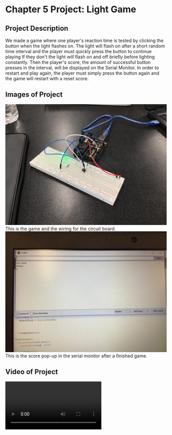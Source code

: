 # Chapter 5 Project: Light Game
## Project Description
We made a game where one player's reaction time is tested by clicking the button when the light flashes on. 
The light will flash on after a short random time interval and the player must quickly press the button to continue playing
If they don't the light will flash on and off briefly before lighting constantly.
Then the player's score, the amount of successful button presses in the interval, will be displayed on the Serial Monitor.
In order to restart and play again, the player must simply press the button again and the game will restart with a reset score.
## Images of Project
![Image of Game on breadboard](79C7890E-1774-4606-9B63-7000BD2649CA.jpeg)
This is the game and the wiring for the circuit board.
![Image of Scoreboard](7EE53617-21FF-49D7-BEF8-35E596F6E3C7.jpeg)
This is the score pop-up in the serial monitor after a finished game.
## Video of Project
![Vid of Proj](GameVideo1.mp4)

